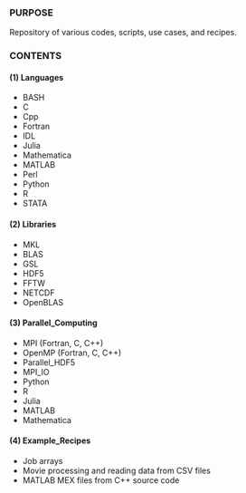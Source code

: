 ### PURPOSE

Repository of various codes, scripts, use cases, and recipes.

### CONTENTS

#### (1) Languages
    
   * BASH  
   * C  
   * Cpp  
   * Fortran  
   * IDL  
   * Julia  
   * Mathematica  
   * MATLAB  
   * Perl  
   * Python
   * R  
   * STATA

#### (2) Libraries

   * MKL
   * BLAS
   * GSL
   * HDF5
   * FFTW
   * NETCDF
   * OpenBLAS

#### (3) Parallel_Computing

   * MPI (Fortran, C, C++)
   * OpenMP (Fortran, C, C++)
   * Parallel_HDF5
   * MPI_IO
   * Python
   * R
   * Julia
   * MATLAB
   * Mathematica

#### (4) Example_Recipes

   * Job arrays
   * Movie processing and reading data from CSV files
   * MATLAB MEX files from C++ source code
